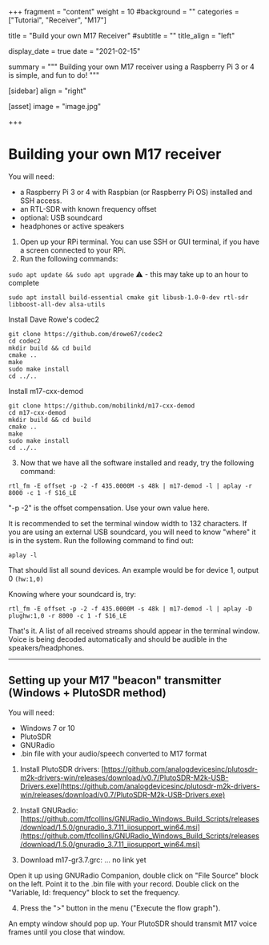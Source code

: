 +++
fragment = "content"
weight = 10
#background = ""
categories = ["Tutorial", "Receiver", "M17"]

title = "Build your own M17 Receiver"
#subtitle = ""
title_align = "left"

display_date = true
date = "2021-02-15"

summary = """
Building your own M17 receiver using a Raspberry Pi 3 or 4 is simple,
and fun to do!
"""

[sidebar]
  align = "right"

[asset]
  image = "image.jpg"

+++

# Building your own M17 receiver

You will need:
- a Raspberry Pi 3 or 4 with Raspbian (or Raspberry Pi OS) installed and SSH access.
- an RTL-SDR with known frequency offset
- optional: USB soundcard
- headphones or active speakers

1. Open up your RPi terminal. You can use SSH or GUI terminal, if you have a screen connected to your RPi.
2. Run the following commands:

`sudo apt update && sudo apt upgrade` :warning:	- this may take up to an hour to complete

`sudo apt install build-essential cmake git libusb-1.0-0-dev rtl-sdr libboost-all-dev alsa-utils`

Install Dave Rowe's codec2

    git clone https://github.com/drowe67/codec2
    cd codec2
    mkdir build && cd build
    cmake ..
    make
    sudo make install
    cd ../..

Install m17-cxx-demod

    git clone https://github.com/mobilinkd/m17-cxx-demod
    cd m17-cxx-demod
    mkdir build && cd build
    cmake ..
    make
    sudo make install
    cd ../..

3. Now that we have all the software installed and ready, try the following command:

`rtl_fm -E offset -p -2 -f 435.0000M -s 48k | m17-demod -l | aplay -r 8000 -c 1 -f S16_LE`

"-p -2" is the offset compensation. Use your own value here.

It is recommended to set the terminal window width to 132 characters. If you are using an external USB soundcard, you will need to know "where" it is in the system.
Run the following command to find out:

`aplay -l`

That should list all sound devices. An example would be for device 1, output 0 `(hw:1,0)`

Knowing where your soundcard is, try:

`rtl_fm -E offset -p -2 -f 435.0000M -s 48k | m17-demod -l | aplay -D plughw:1,0 -r 8000 -c 1 -f S16_LE`

That's it. A list of all received streams should appear in the terminal window. Voice is being decoded automatically and should be audible in the speakers/headphones.

***

## Setting up your M17 "beacon" transmitter (Windows + PlutoSDR method)

You will need:
- Windows 7 or 10
- PlutoSDR
- GNURadio
- .bin file with your audio/speech converted to M17 format

1. Install PlutoSDR drivers:
[https://github.com/analogdevicesinc/plutosdr-m2k-drivers-win/releases/download/v0.7/PlutoSDR-M2k-USB-Drivers.exe](https://github.com/analogdevicesinc/plutosdr-m2k-drivers-win/releases/download/v0.7/PlutoSDR-M2k-USB-Drivers.exe)

2. Install GNURadio:
[https://github.com/tfcollins/GNURadio_Windows_Build_Scripts/releases/download/1.5.0/gnuradio_3.7.11_iiosupport_win64.msi](https://github.com/tfcollins/GNURadio_Windows_Build_Scripts/releases/download/1.5.0/gnuradio_3.7.11_iiosupport_win64.msi)

3. Download m17-gr3.7.grc:
... no link yet

Open it up using GNURadio Companion, double click on "File Source" block on the left. Point it to the .bin file with your record. Double click on the "Variable, Id: frequency" block to set the frequency. 

4. Press the ">" button in the menu ("Execute the flow graph").

An empty window should pop up. Your PlutoSDR should transmit M17 voice frames until you close that window.